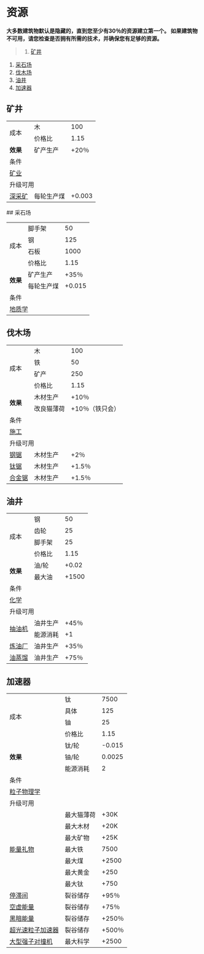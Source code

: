 # 资源
**大多数建筑物默认是隐藏的，直到您至少有30％的资源建立第一个。 如果建筑物不可用，请您检查是否拥有所需的技术，并确保您有足够的资源。**
>1. [矿井](#矿井 "矿井")
1. [采石场](#采石场 "采石场")
1. [伐木场](#伐木场 "伐木场")
1. [油井](#油井 "油井")
1. [加速器](#加速器 "加速器")

## 矿井
<table class="wikitable">
	<tbody>
		<tr>
			<td rowspan="2">
							成本
			</td>
			<td>
							木
			</td>
			<td>
							100
			</td>
		</tr>
		<tr>
			<td>
						价格比
			</td>
			<td>
						1.15
			</td>
		</tr>
		<tr>
			<td>
				<strong>
							效果
				</strong>
			</td>
			<td>
						矿产生产
			</td>
			<td>
						+20％
			</td>
		</tr>
		<tr>
			<td colspan="3">
						条件
			</td>
		</tr>
		<tr>
			<td colspan="3">
				<a href="#">
							矿业
				</a>
			</td>
		</tr>
		<tr>
			<td colspan="3">
						升级可用
			</td>
		</tr>
		<tr>
			<td>
				<a href="#">
							深采矿
				</a>
			</td>
			<td>
						每轮生产煤
			</td>
			<td>
						+0.003
			</td>
		</tr>
	</tbody>
</table>
## 采石场
<table class="wikitable">
	<tbody>
		<tr>
			<td rowspan="4">
							成本
			</td>
			<td>
							脚手架
			</td>
			<td>
							50
			</td>
		</tr>
		<tr>
			<td>
						钢
			</td>
			<td>
						125
			</td>
		</tr>
		<tr>
			<td>
						石板
			</td>
			<td>
						1000
			</td>
		</tr>
		<tr>
			<td>
						价格比
			</td>
			<td>
						1.15
			</td>
		</tr>
		<tr>
			<td rowspan="2">
				<strong>
							效果
				</strong>
			</td>
			<td>
						矿产生产
			</td>
			<td>
						+35％
			</td>
		</tr>
		<tr>
			<td>
						每轮生产煤
			</td>
			<td>
						+0.015
			</td>
		</tr>
		<tr>
			<td colspan="3">
						条件
			</td>
		</tr>
		<tr>
			<td colspan="3">
				<a href="#">
							地质学
				</a>
			</td>
		</tr>
	</tbody>
</table>

## 伐木场
<table class="wikitable">
	<tbody>
		<tr>
			<td rowspan="4">
							成本
			</td>
			<td>
							木
			</td>
			<td>
							100
			</td>
		</tr>
		<tr>
			<td>
						铁
			</td>
			<td>
						50
			</td>
		</tr>
		<tr>
			<td>
						矿产
			</td>
			<td>
						250
			</td>
		</tr>
		<tr>
			<td>
						价格比
			</td>
			<td>
						1.15
			</td>
		</tr>
		<tr>
			<td rowspan="2">
				<strong>
							效果
				</strong>
			</td>
			<td>
						木材生产
			</td>
			<td>
						+10％
			</td>
		</tr>
		<tr>
			<td>
						改良猫薄荷
			</td>
			<td>
						+10％（铁只会）
			</td>
		</tr>
		<tr>
			<td colspan="3">
						条件
			</td>
		</tr>
		<tr>
			<td colspan="3">
				<a href="#">
							施工
				</a>
			</td>
		</tr>
		<tr>
			<td colspan="3">
						升级可用
			</td>
		</tr>
		<tr>
			<td>
				<a href="#">
							钢锯
				</a>
			</td>
			<td>
						木材生产
			</td>
			<td>
						+2％
			</td>
		</tr>
		<tr>
			<td>
				<a href="#">
							钛锯
				</a>
			</td>
			<td>
						木材生产
			</td>
			<td>
						+1.5％
			</td>
		</tr>
		<tr>
			<td>
				<a href="#">
							合金锯
				</a>
			</td>
			<td>
						木材生产
			</td>
			<td>
						+1.5％
			</td>
		</tr>
	</tbody>
</table>

## 油井
<table class="wikitable">
	<tbody>
		<tr>
			<td rowspan="4">
							成本
			</td>
			<td>
							钢
			</td>
			<td>
							50
			</td>
		</tr>
		<tr>
			<td>
						齿轮
			</td>
			<td>
						25
			</td>
		</tr>
		<tr>
			<td>
						脚手架
			</td>
			<td>
						25
			</td>
		</tr>
		<tr>
			<td>
						价格比
			</td>
			<td>
						1.15
			</td>
		</tr>
		<tr>
			<td rowspan="2">
				<strong>
							效果
				</strong>
			</td>
			<td>
						油/轮
			</td>
			<td>
						+0.02
			</td>
		</tr>
		<tr>
			<td>
						最大油
			</td>
			<td>
						+1500
			</td>
		</tr>
		<tr>
			<td colspan="3">
						条件
			</td>
		</tr>
		<tr>
			<td colspan="3">
				<a href="#">
							化学
				</a>
			</td>
		</tr>
		<tr>
			<td colspan="3">
						升级可用
			</td>
		</tr>
		<tr>
			<td rowspan="2">
				<a href="#">
							抽油机
				</a>
			</td>
			<td>
						油井生产
			</td>
			<td>
						+45％
			</td>
		</tr>
		<tr>
			<td>
						能源消耗
			</td>
			<td>
						+1
			</td>
		</tr>
		<tr>
			<td>
				<a href="#">
							炼油厂
				</a>
			</td>
			<td>
						油井生产
			</td>
			<td>
						+35％
			</td>
		</tr>
		<tr>
			<td>
				<a href="#">
							油蒸馏
				</a>
			</td>
			<td>
						油井生产
			</td>
			<td>
						+75％
			</td>
		</tr>
	</tbody>
</table>

## 加速器
<table class="wikitable">
	<tbody>
		<tr>
			<td rowspan="4">
							成本
			</td>
			<td>
							钛
			</td>
			<td>
							7500
			</td>
		</tr>
		<tr>
			<td>
						具体
			</td>
			<td>
						125
			</td>
		</tr>
		<tr>
			<td>
						铀
			</td>
			<td>
						25
			</td>
		</tr>
		<tr>
			<td>
						价格比
			</td>
			<td>
						1.15
			</td>
		</tr>
		<tr>
			<td rowspan="3">
				<strong>
							效果
				</strong>
			</td>
			<td>
						钛/轮
			</td>
			<td>
						-0.015
			</td>
		</tr>
		<tr>
			<td>
						铀/轮
			</td>
			<td>
						0.0025
			</td>
		</tr>
		<tr>
			<td>
						能源消耗
			</td>
			<td>
						2
			</td>
		</tr>
		<tr>
			<td colspan="3">
						条件
			</td>
		</tr>
		<tr>
			<td colspan="3">
				<a href="#">
							粒子物理学
				</a>
			</td>
		</tr>
		<tr>
			<td colspan="4">
						升级可用
			</td>
		</tr>
		<tr>
			<td rowspan="7">
				<a href="#">
							能量礼物
				</a>
			</td>
			<td>
						最大猫薄荷
			</td>
			<td>
						+30K
			</td>
		</tr>
		<tr>
			<td>
						最大木材
			</td>
			<td>
						+20K
			</td>
		</tr>
		<tr>
			<td>
						最大矿物
			</td>
			<td>
						+25K
			</td>
		</tr>
		<tr>
			<td>
						最大铁
			</td>
			<td>
						7500
			</td>
		</tr>
		<tr>
			<td>
						最大煤
			</td>
			<td>
						+2500
			</td>
		</tr>
		<tr>
			<td>
						最大黄金
			</td>
			<td>
						+250
			</td>
		</tr>
		<tr>
			<td>
						最大钛
			</td>
			<td>
						+750
			</td>
		</tr>
		<tr>
			<td>
				<a href="#">
							停滞间
				</a>
			</td>
			<td>
						裂谷储存
			</td>
			<td>
						+95％
			</td>
		</tr>
		<tr>
			<td>
				<a href="#">
							空虚能量
				</a>
			</td>
			<td>
						裂谷储存
			</td>
			<td>
						+75％
			</td>
		</tr>
		<tr>
			<td>
				<a href="#">
							黑暗能量
				</a>
			</td>
			<td>
						裂谷储存
			</td>
			<td>
						+250％
			</td>
		</tr>
		<tr>
			<td>
				<a href="#">
							超光速粒子加速器
				</a>
			</td>
			<td>
						裂谷储存
			</td>
			<td>
						+500％
			</td>
		</tr>
		<tr>
			<td>
				<a href="#">
							大型强子对撞机
				</a>
			</td>
			<td>
						最大科学
			</td>
			<td>
						+2500
			</td>
		</tr>
	</tbody>
</table>